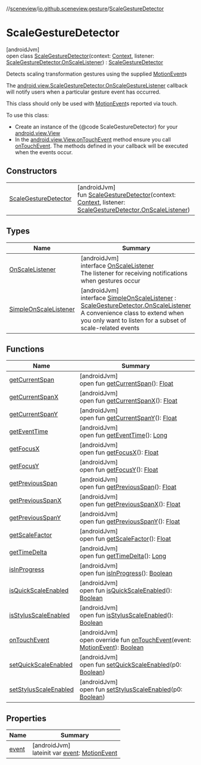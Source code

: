 //[sceneview](../../../index.md)/[io.github.sceneview.gesture](../index.md)/[ScaleGestureDetector](index.md)

# ScaleGestureDetector

[androidJvm]\
open class [ScaleGestureDetector](index.md)(context: [Context](https://developer.android.com/reference/kotlin/android/content/Context.html), listener: [ScaleGestureDetector.OnScaleListener](-on-scale-listener/index.md)) : [ScaleGestureDetector](https://developer.android.com/reference/kotlin/android/view/ScaleGestureDetector.html)

Detects scaling transformation gestures using the supplied [MotionEvent](https://developer.android.com/reference/kotlin/android/view/MotionEvent.html)s

The [android.view.ScaleGestureDetector.OnScaleGestureListener](https://developer.android.com/reference/kotlin/android/view/ScaleGestureDetector.OnScaleGestureListener.html) callback will notify users when a particular gesture event has occurred.

This class should only be used with [MotionEvent](https://developer.android.com/reference/kotlin/android/view/MotionEvent.html)s reported via touch.

To use this class:

- 
   Create an instance of the {@code ScaleGestureDetector} for your [android.view.View](https://developer.android.com/reference/kotlin/android/view/View.html)
- 
   In the [android.view.View.onTouchEvent](../../io.github.sceneview.texture/-view-stream/index.md#255030538%2FFunctions%2F-1571379623) method ensure you call [onTouchEvent](on-touch-event.md). The methods defined in your callback will be executed when the events occur.

## Constructors

| | |
|---|---|
| [ScaleGestureDetector](-scale-gesture-detector.md) | [androidJvm]<br>fun [ScaleGestureDetector](-scale-gesture-detector.md)(context: [Context](https://developer.android.com/reference/kotlin/android/content/Context.html), listener: [ScaleGestureDetector.OnScaleListener](-on-scale-listener/index.md)) |

## Types

| Name | Summary |
|---|---|
| [OnScaleListener](-on-scale-listener/index.md) | [androidJvm]<br>interface [OnScaleListener](-on-scale-listener/index.md)<br>The listener for receiving notifications when gestures occur |
| [SimpleOnScaleListener](-simple-on-scale-listener/index.md) | [androidJvm]<br>interface [SimpleOnScaleListener](-simple-on-scale-listener/index.md) : [ScaleGestureDetector.OnScaleListener](-on-scale-listener/index.md)<br>A convenience class to extend when you only want to listen for a subset of  scale-related events |

## Functions

| Name | Summary |
|---|---|
| [getCurrentSpan](index.md#-524472783%2FFunctions%2F-1571379623) | [androidJvm]<br>open fun [getCurrentSpan](index.md#-524472783%2FFunctions%2F-1571379623)(): [Float](https://kotlinlang.org/api/latest/jvm/stdlib/kotlin/-float/index.html) |
| [getCurrentSpanX](index.md#1649932913%2FFunctions%2F-1571379623) | [androidJvm]<br>open fun [getCurrentSpanX](index.md#1649932913%2FFunctions%2F-1571379623)(): [Float](https://kotlinlang.org/api/latest/jvm/stdlib/kotlin/-float/index.html) |
| [getCurrentSpanY](index.md#1680952720%2FFunctions%2F-1571379623) | [androidJvm]<br>open fun [getCurrentSpanY](index.md#1680952720%2FFunctions%2F-1571379623)(): [Float](https://kotlinlang.org/api/latest/jvm/stdlib/kotlin/-float/index.html) |
| [getEventTime](index.md#-1112000435%2FFunctions%2F-1571379623) | [androidJvm]<br>open fun [getEventTime](index.md#-1112000435%2FFunctions%2F-1571379623)(): [Long](https://kotlinlang.org/api/latest/jvm/stdlib/kotlin/-long/index.html) |
| [getFocusX](index.md#223524198%2FFunctions%2F-1571379623) | [androidJvm]<br>open fun [getFocusX](index.md#223524198%2FFunctions%2F-1571379623)(): [Float](https://kotlinlang.org/api/latest/jvm/stdlib/kotlin/-float/index.html) |
| [getFocusY](index.md#254544005%2FFunctions%2F-1571379623) | [androidJvm]<br>open fun [getFocusY](index.md#254544005%2FFunctions%2F-1571379623)(): [Float](https://kotlinlang.org/api/latest/jvm/stdlib/kotlin/-float/index.html) |
| [getPreviousSpan](index.md#409773413%2FFunctions%2F-1571379623) | [androidJvm]<br>open fun [getPreviousSpan](index.md#409773413%2FFunctions%2F-1571379623)(): [Float](https://kotlinlang.org/api/latest/jvm/stdlib/kotlin/-float/index.html) |
| [getPreviousSpanX](index.md#546793917%2FFunctions%2F-1571379623) | [androidJvm]<br>open fun [getPreviousSpanX](index.md#546793917%2FFunctions%2F-1571379623)(): [Float](https://kotlinlang.org/api/latest/jvm/stdlib/kotlin/-float/index.html) |
| [getPreviousSpanY](index.md#577813724%2FFunctions%2F-1571379623) | [androidJvm]<br>open fun [getPreviousSpanY](index.md#577813724%2FFunctions%2F-1571379623)(): [Float](https://kotlinlang.org/api/latest/jvm/stdlib/kotlin/-float/index.html) |
| [getScaleFactor](index.md#405757979%2FFunctions%2F-1571379623) | [androidJvm]<br>open fun [getScaleFactor](index.md#405757979%2FFunctions%2F-1571379623)(): [Float](https://kotlinlang.org/api/latest/jvm/stdlib/kotlin/-float/index.html) |
| [getTimeDelta](index.md#1848007785%2FFunctions%2F-1571379623) | [androidJvm]<br>open fun [getTimeDelta](index.md#1848007785%2FFunctions%2F-1571379623)(): [Long](https://kotlinlang.org/api/latest/jvm/stdlib/kotlin/-long/index.html) |
| [isInProgress](index.md#-1835128510%2FFunctions%2F-1571379623) | [androidJvm]<br>open fun [isInProgress](index.md#-1835128510%2FFunctions%2F-1571379623)(): [Boolean](https://kotlinlang.org/api/latest/jvm/stdlib/kotlin/-boolean/index.html) |
| [isQuickScaleEnabled](index.md#1391900546%2FFunctions%2F-1571379623) | [androidJvm]<br>open fun [isQuickScaleEnabled](index.md#1391900546%2FFunctions%2F-1571379623)(): [Boolean](https://kotlinlang.org/api/latest/jvm/stdlib/kotlin/-boolean/index.html) |
| [isStylusScaleEnabled](index.md#166068747%2FFunctions%2F-1571379623) | [androidJvm]<br>open fun [isStylusScaleEnabled](index.md#166068747%2FFunctions%2F-1571379623)(): [Boolean](https://kotlinlang.org/api/latest/jvm/stdlib/kotlin/-boolean/index.html) |
| [onTouchEvent](on-touch-event.md) | [androidJvm]<br>open override fun [onTouchEvent](on-touch-event.md)(event: [MotionEvent](https://developer.android.com/reference/kotlin/android/view/MotionEvent.html)): [Boolean](https://kotlinlang.org/api/latest/jvm/stdlib/kotlin/-boolean/index.html) |
| [setQuickScaleEnabled](index.md#1171614625%2FFunctions%2F-1571379623) | [androidJvm]<br>open fun [setQuickScaleEnabled](index.md#1171614625%2FFunctions%2F-1571379623)(p0: [Boolean](https://kotlinlang.org/api/latest/jvm/stdlib/kotlin/-boolean/index.html)) |
| [setStylusScaleEnabled](index.md#501476598%2FFunctions%2F-1571379623) | [androidJvm]<br>open fun [setStylusScaleEnabled](index.md#501476598%2FFunctions%2F-1571379623)(p0: [Boolean](https://kotlinlang.org/api/latest/jvm/stdlib/kotlin/-boolean/index.html)) |

## Properties

| Name | Summary |
|---|---|
| [event](event.md) | [androidJvm]<br>lateinit var [event](event.md): [MotionEvent](https://developer.android.com/reference/kotlin/android/view/MotionEvent.html) |
